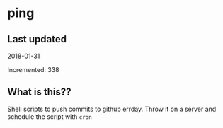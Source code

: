 # ping

## Last updated
2018-01-31

Incremented: 338

## What is this??
Shell scripts to push commits to github errday. Throw it on a server and schedule the script with `cron`

